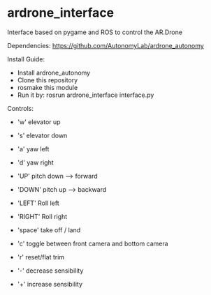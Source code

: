 ardrone_interface
=================
Interface based on pygame and ROS to control the AR.Drone

Dependencies:
https://github.com/AutonomyLab/ardrone_autonomy

Install Guide:
- Install ardrone_autonomy
- Clone this repository
- rosmake this module
- Run it by: rosrun ardrone_interface interface.py

Controls:

- 'w'		elevator up	
- 's'		elevator down
- 'a'		yaw left
- 'd'		yaw right

- 'UP'		pitch down --> forward
- 'DOWN'  	pitch up   --> backward
- 'LEFT'	Roll left
- 'RIGHT'	Roll right

- 'space' 	take off / land
- 'c'		toggle between front camera and bottom camera
- 'r'		reset/flat trim
- '-'		decrease sensibility
- '+'		increase sensibility
